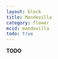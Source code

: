 ```yaml
---
layout: block
title: Mandevilla
category: flower
mcid: mandevilla
todo: true
---
```



**TODO**
